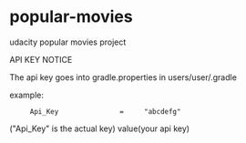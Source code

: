 # popular-movies
udacity popular movies project

API KEY NOTICE

The api key goes into gradle.properties in users/user/.gradle

example:

         Api_Key               =     "abcdefg"

("Api_Key" is the actual key)     value(your api key)